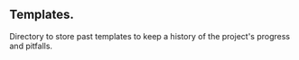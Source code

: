 ## Templates. 

Directory to store past templates to keep a history of the project's progress and pitfalls. 
